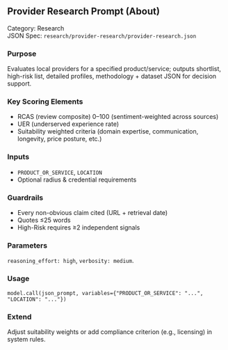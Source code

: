 ## Provider Research Prompt (About)

Category: Research  
JSON Spec: `research/provider-research/provider-research.json`

### Purpose
Evaluates local providers for a specified product/service; outputs shortlist, high-risk list, detailed profiles, methodology + dataset JSON for decision support.

### Key Scoring Elements
- RCAS (review composite) 0–100 (sentiment-weighted across sources)
- UER (underserved experience rate)
- Suitability weighted criteria (domain expertise, communication, longevity, price posture, etc.)

### Inputs
- `PRODUCT_OR_SERVICE`, `LOCATION`
- Optional radius & credential requirements

### Guardrails
- Every non-obvious claim cited (URL + retrieval date)
- Quotes ≤25 words
- High-Risk requires ≥2 independent signals

### Parameters
`reasoning_effort: high`, `verbosity: medium`.

### Usage
```
model.call(json_prompt, variables={"PRODUCT_OR_SERVICE": "...", "LOCATION": "..."})
```

### Extend
Adjust suitability weights or add compliance criterion (e.g., licensing) in system rules.
